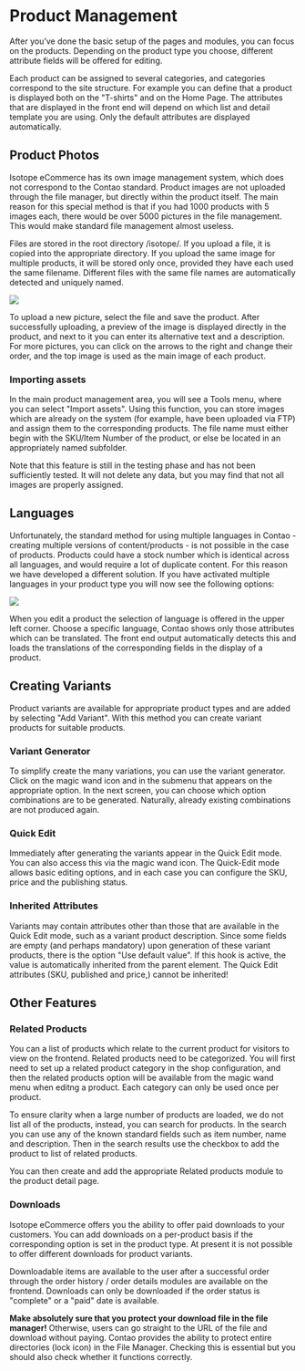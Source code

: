 # Product Management

After you’ve done the basic setup of the pages and modules, you can focus on the products. Depending on the product type you choose, different attribute fields will be offered for editing.

Each product can be assigned to several categories, and categories correspond to the site structure. For example you can define that a product is displayed both on the "T-shirts" and on the Home Page. The attributes that are displayed in the front end will depend on which list and detail template you are using. Only the default attributes are displayed automatically.


## Product Photos

Isotope eCommerce has its own image management system, which does not correspond to the Contao standard. Product images are not uploaded through the file manager, but directly within the product itself. The main reason for this special method is that if you had 1000 products with 5 images each, there would be over 5000 pictures in the file management. This would make standard file management almost useless.

Files are stored in the root directory /isotope/. If you upload a file, it is copied into the appropriate directory. If you upload the same image for multiple products, it will be stored only once, provided they have each used the same filename. Different files with the same file names are automatically detected and uniquely named.

![](https://raw.github.com/isotope/docs/1.4/en/manual/images/4-products_01.png)

To upload a new picture, select the file and save the product. After successfully uploading, a preview of the image is displayed directly in the product, and next to it you can enter its alternative text and a description. For more pictures, you can click on the arrows to the right and change their order, and the top image is used as the main image of each product.


### Importing assets

In the main product management area, you will see a Tools menu, where you can select "Import assets". Using this function, you can store images which are already on the system (for example, have been uploaded via FTP) and assign them to the corresponding products. The file name must either begin with the SKU/Item Number of the product, or else be located in an appropriately named subfolder.

Note that this feature is still in the testing phase and has not been sufficiently tested. It will not delete any data, but you may find that not all images are properly assigned.


## Languages

Unfortunately, the standard method for using multiple languages in Contao - creating multiple versions of content/products - is not possible in the case of products. Products could have a stock number which is identical across all languages, and would require a lot of duplicate content. For this reason we have developed a different solution. If you have activated multiple languages in your product type you will now see the following options:

![](https://raw.github.com/isotope/docs/1.4/en/manual/images/4-products_02.png)

When you edit a product the selection of language is offered in the upper left corner. Choose a specific language, Contao shows only those attributes which can be translated. The front end output automatically detects this and loads the translations of the corresponding fields in the display of a product.


## Creating Variants

Product variants are available for appropriate product types and are added by selecting "Add Variant". With this method you can create variant products for suitable products.


### Variant Generator

To simplify create the many variations, you can use the variant generator. Click on the magic wand icon and in the submenu that appears on the appropriate option. In the next screen, you can choose which option combinations are to be generated. Naturally, already existing combinations are not produced again.


### Quick Edit

Immediately after generating the variants appear in the Quick Edit mode. You can also access this via the magic wand icon. The Quick-Edit mode allows basic editing options, and in each case you can configure the SKU, price and the publishing status.


### Inherited Attributes

Variants may contain attributes other than those that are available in the Quick Edit mode, such as a variant product description. Since some fields are empty (and perhaps mandatory) upon generation of these variant products, there is the option "Use default value". If this hook is active, the value is automatically inherited from the parent element. The Quick Edit attributes (SKU, published and price,) cannot be inherited!


## Other Features


### Related Products

You can a list of products which relate to the current product for visitors to view on the frontend. Related products need to be categorized. You will first need to set up a related product category in the shop configuration, and then the related products option will be available from the magic wand menu when editng a product. Each category can only be used once per product.

To ensure clarity when a large number of products are loaded, we do not list all of the products, instead, you can search for products. In the search you can use any of the known standard fields such as item number, name and description. Then in the search results use the checkbox to add the product to list of related products.

You can then create and add the appropriate Related products module to the product detail page.


### Downloads

Isotope eCommerce offers you the ability to offer paid downloads to your customers. You can add downloads on a per-product basis if the corresponding option is set in the product type. At present it is not possible to offer different downloads for product variants.

Downloadable items are available to the user after a successful order through the order history / order details modules are available on the frontend. Downloads can only be downloaded if the order status is "complete" or a "paid" date is available.

**Make absolutely sure that you protect your download file in the file manager!** Otherwise, users can go straight to the URL of the file and download without paying. Contao provides the ability to protect entire directories (lock icon) in the File Manager. Checking this is essential but you should also check whether it functions correctly.